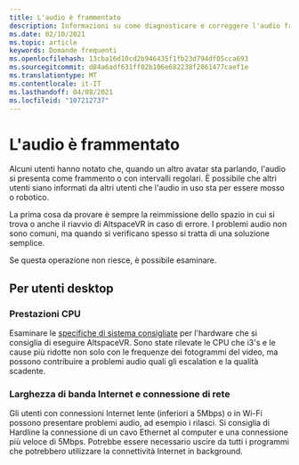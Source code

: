 ```yaml
---
title: L'audio è frammentato
description: Informazioni su come diagnosticare e correggere l'audio frammentato negli eventi AltspaceVR.
ms.date: 02/10/2021
ms.topic: article
keywords: Domande frequenti
ms.openlocfilehash: 13cba16d10cd2b946435f1fb23d794df05cca693
ms.sourcegitcommit: d84a6adf631ff02b106e682238f2861477caef1e
ms.translationtype: MT
ms.contentlocale: it-IT
ms.lasthandoff: 04/08/2021
ms.locfileid: "107212737"
---
```

# <a name="my-audio-is-choppy"></a>L'audio è frammentato

Alcuni utenti hanno notato che, quando un altro avatar sta parlando, l'audio si presenta come frammento o con intervalli regolari. È possibile che altri utenti siano informati da altri utenti che l'audio in uso sta per essere mosso o robotico.

La prima cosa da provare è sempre la reimmissione dello spazio in cui si trova o anche il riavvio di AltspaceVR in caso di errore. I problemi audio non sono comuni, ma quando si verificano spesso si tratta di una soluzione semplice. 

Se questa operazione non riesce, è possibile esaminare. 

## <a name="for-desktop-users"></a>Per utenti desktop

### <a name="cpu-performance"></a>Prestazioni CPU

Esaminare le [specifiche di sistema consigliate](../getting-started/system-requirements.md) per l'hardware che si consiglia di eseguire AltspaceVR. Sono state rilevate le CPU che i3's e le cause più ridotte non solo con le frequenze dei fotogrammi del video, ma possono contribuire a problemi audio quali gli escalation e la qualità scadente.

### <a name="internet-bandwidth-and-network-connection"></a>Larghezza di banda Internet e connessione di rete

Gli utenti con connessioni Internet lente (inferiori a 5Mbps) o in Wi-Fi possono presentare problemi audio, ad esempio i rilasci. Si consiglia di Hardline la connessione di un cavo Ethernet al computer e una connessione più veloce di 5Mbps. Potrebbe essere necessario uscire da tutti i programmi che potrebbero utilizzare la connettività Internet in background.